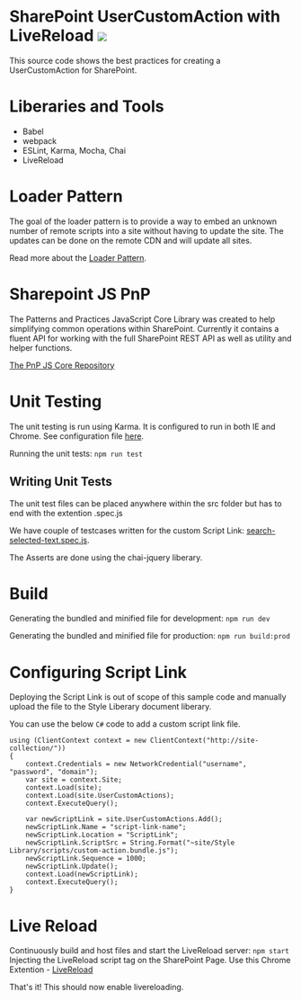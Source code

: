 # SharePoint UserCustomAction with LiveReload [<img src="https://travis-ci.org/KiranSrikanta/ScriptLink.svg?branch=master" />](https://travis-ci.org/KiranSrikanta/ScriptLink)

This source code shows the best practices for creating a UserCustomAction for SharePoint.

# Liberaries and Tools
* Babel
* webpack
* ESLint, Karma, Mocha, Chai
* LiveReload

# Loader Pattern
The goal of the loader pattern is to provide a way to embed an unknown number of remote scripts into a site without having to update the site. The updates can be done on the remote CDN and will update all sites.

Read more about the [Loader Pattern](https://github.com/OfficeDev/PnP-Guidance/blob/master/articles/javascript-patterns-and-performance.md#LoaderPattern).

# Sharepoint JS PnP
The Patterns and Practices JavaScript Core Library was created to help simplifying common operations within SharePoint.
Currently it contains a fluent API for working with the full SharePoint REST API as well as utility and helper functions.

[The PnP JS Core Repository](https://github.com/OfficeDev/PnP-JS-Core)

# Unit Testing

The unit testing is run using Karma. It is configured to run in both IE and Chrome. See configuration file [here](./karma.conf.js).

Running the unit tests: `npm run test`

## Writing Unit Tests

The unit test files can be placed anywhere within the src folder but has to end with the extention .spec.js

We have couple of testcases written for the custom Script Link: [search-selected-text.spec.js](./src/user-custom-actions/say-hello/search-selected-text.spec.js).

The Asserts are done using the chai-jquery liberary.

# Build

Generating the bundled and minified file for development: `npm run dev`

Generating the bundled and minified file for production: `npm run build:prod`
# Configuring Script Link

Deploying the Script Link is out of scope of this sample code and manually upload the file to the Style Liberary document liberary.

You can use the below `C#` code to add a custom script link file. 
```CSharp
using (ClientContext context = new ClientContext("http://site-collection/"))
{
    context.Credentials = new NetworkCredential("username", "password", "domain");
    var site = context.Site;
    context.Load(site);
    context.Load(site.UserCustomActions);
    context.ExecuteQuery();
    
    var newScriptLink = site.UserCustomActions.Add();
    newScriptLink.Name = "script-link-name";
    newScriptLink.Location = "ScriptLink";
    newScriptLink.ScriptSrc = String.Format("~site/Style Library/scripts/custom-action.bundle.js");
    newScriptLink.Sequence = 1000;
    newScriptLink.Update();
    context.Load(newScriptLink);
    context.ExecuteQuery();
}
```

# Live Reload

Continuously build and host files and start the LiveReload server: `npm start`
Injecting the LiveReload script tag on the SharePoint Page. Use this Chrome Extention - [LiveReload](https://chrome.google.com/webstore/detail/livereload/jnihajbhpnppcggbcgedagnkighmdlei)

That's it! This should now enable livereloading.